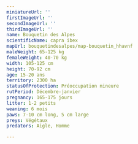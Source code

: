 ```yaml
---
miniatureUrl: ''
firstImageUrl: ''
secondImageUrl: ''
thirdImageUrl: ''
name: Bouquetin des Alpes
scientificName: capra ibex
mapUrl: bouquetindesalpes/map-bouquetin_hhavnf
maleWeight: 65-125 kg
femaleWeight: 40-70 kg
width: 105-125 cm
height: 70-92 cm
age: 15-20 ans
territory: 2300 ha
statusOfProtection: Préoccupation mineure
rutPeriod: Décembre-janvier
pregnancy: 165-175 jours
litter: 1-2 petits
weaning: 6 mois
paws: 7-10 cm long, 5 cm large
preys: Végétaux
predators: Aigle, Homme

---
```

